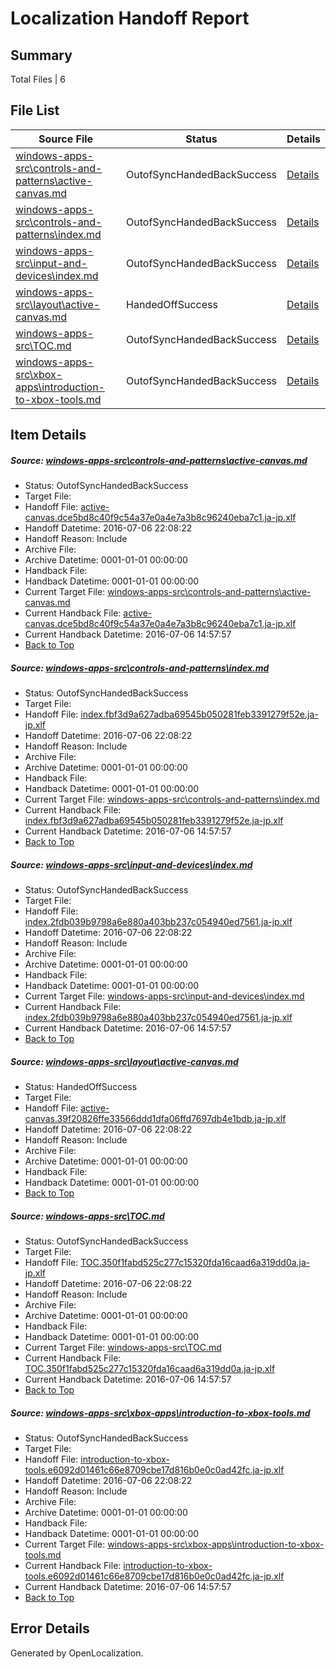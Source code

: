 # <a name='report-top'></a> Localization Handoff Report

## Summary
 Total Files | 6

## File List
 Source File | Status | Details 
 ----------- | ------ | ------- 
 [windows-apps-src\controls-and-patterns\active-canvas.md](https://github.com/Microsoft/windows-apps/blob/ef71196ba0aefd4428daae70c54bcc9cbeaa56a2/windows-apps-src/controls-and-patterns/active-canvas.md) | OutofSyncHandedBackSuccess | [Details](#22b195475c48f7447c4c08431472efa0ffd48e31502)
 [windows-apps-src\controls-and-patterns\index.md](https://github.com/Microsoft/windows-apps/blob/5101856290683bd54af664b55db3aac103ff8c49/windows-apps-src/controls-and-patterns/index.md) | OutofSyncHandedBackSuccess | [Details](#b9fa5d65872d0fa17ddee3ec08cbd7c905760d101903)
 [windows-apps-src\input-and-devices\index.md](https://github.com/Microsoft/windows-apps/blob/350de23331f7fe951304ba877c40e07feb424adc/windows-apps-src/input-and-devices/index.md) | OutofSyncHandedBackSuccess | [Details](#2d3f0588b56b26e125652c12eeca3028bfe6573e2982)
 [windows-apps-src\layout\active-canvas.md](https://github.com/Microsoft/windows-apps/blob/ef71196ba0aefd4428daae70c54bcc9cbeaa56a2/windows-apps-src/layout/active-canvas.md) | HandedOffSuccess | [Details](#ddb977999f4bdb24cef36c80659c78aba1ee5e983052)
 [windows-apps-src\TOC.md](https://github.com/Microsoft/windows-apps/blob/5b6de565b4e61a7bb03c6cf9bb4b7924d7c5ac09/windows-apps-src/TOC.md) | OutofSyncHandedBackSuccess | [Details](#d33932e0b4e591b8806b273fed8e989a5c2a27043896)
 [windows-apps-src\xbox-apps\introduction-to-xbox-tools.md](https://github.com/Microsoft/windows-apps/blob/02b73b4b102f11d18ba76f72cdddfbdd7793eb74/windows-apps-src/xbox-apps/introduction-to-xbox-tools.md) | OutofSyncHandedBackSuccess | [Details](#a85869bc3b05fd222209e04ca55033195cdedfbd4017)

## Item Details
##### <a name='22b195475c48f7447c4c08431472efa0ffd48e31502'></a> Source: [windows-apps-src\controls-and-patterns\active-canvas.md](https://github.com/Microsoft/windows-apps/blob/ef71196ba0aefd4428daae70c54bcc9cbeaa56a2/windows-apps-src/controls-and-patterns/active-canvas.md)
* Status: OutofSyncHandedBackSuccess
* Target File: 
* Handoff File: [active-canvas.dce5bd8c40f9c54a37e0a4e7a3b8c96240eba7c1.ja-jp.xlf](https://github.com/Microsoft/WDG.handoff/blob/f091f5d479f36d21e01e5840253ee4579eae34bf/ol-handoff/Microsoft/windows-apps.ja-jp/master/active-canvas.dce5bd8c40f9c54a37e0a4e7a3b8c96240eba7c1.ja-jp.xlf)
* Handoff Datetime: 2016-07-06 22:08:22
* Handoff Reason: Include
* Archive File: 
* Archive Datetime: 0001-01-01 00:00:00
* Handback File: 
* Handback Datetime: 0001-01-01 00:00:00
* Current Target File: [windows-apps-src\controls-and-patterns\active-canvas.md](https://github.com/Microsoft/windows-apps.ja-jp/blob/50184089ee68f46cd2f416adf3a3994777b91210/windows-apps-src/controls-and-patterns/active-canvas.md)
* Current Handback File: [active-canvas.dce5bd8c40f9c54a37e0a4e7a3b8c96240eba7c1.ja-jp.xlf](https://github.com/Microsoft/WDG.handback/blob/4b30c8e256811740592ee2bde985c1f06955abde/ol-handback/Microsoft/windows-apps.ja-jp/master/active-canvas.dce5bd8c40f9c54a37e0a4e7a3b8c96240eba7c1.ja-jp.xlf)
* Current Handback Datetime: 2016-07-06 14:57:57
* [Back to Top](#report-top)

##### <a name='b9fa5d65872d0fa17ddee3ec08cbd7c905760d101903'></a> Source: [windows-apps-src\controls-and-patterns\index.md](https://github.com/Microsoft/windows-apps/blob/5101856290683bd54af664b55db3aac103ff8c49/windows-apps-src/controls-and-patterns/index.md)
* Status: OutofSyncHandedBackSuccess
* Target File: 
* Handoff File: [index.fbf3d9a627adba69545b050281feb3391279f52e.ja-jp.xlf](https://github.com/Microsoft/WDG.handoff/blob/f091f5d479f36d21e01e5840253ee4579eae34bf/ol-handoff/Microsoft/windows-apps.ja-jp/master/index.fbf3d9a627adba69545b050281feb3391279f52e.ja-jp.xlf)
* Handoff Datetime: 2016-07-06 22:08:22
* Handoff Reason: Include
* Archive File: 
* Archive Datetime: 0001-01-01 00:00:00
* Handback File: 
* Handback Datetime: 0001-01-01 00:00:00
* Current Target File: [windows-apps-src\controls-and-patterns\index.md](https://github.com/Microsoft/windows-apps.ja-jp/blob/50184089ee68f46cd2f416adf3a3994777b91210/windows-apps-src/controls-and-patterns/index.md)
* Current Handback File: [index.fbf3d9a627adba69545b050281feb3391279f52e.ja-jp.xlf](https://github.com/Microsoft/WDG.handback/blob/4b30c8e256811740592ee2bde985c1f06955abde/ol-handback/Microsoft/windows-apps.ja-jp/master/index.fbf3d9a627adba69545b050281feb3391279f52e.ja-jp.xlf)
* Current Handback Datetime: 2016-07-06 14:57:57
* [Back to Top](#report-top)

##### <a name='2d3f0588b56b26e125652c12eeca3028bfe6573e2982'></a> Source: [windows-apps-src\input-and-devices\index.md](https://github.com/Microsoft/windows-apps/blob/350de23331f7fe951304ba877c40e07feb424adc/windows-apps-src/input-and-devices/index.md)
* Status: OutofSyncHandedBackSuccess
* Target File: 
* Handoff File: [index.2fdb039b9798a6e880a403bb237c054940ed7561.ja-jp.xlf](https://github.com/Microsoft/WDG.handoff/blob/f091f5d479f36d21e01e5840253ee4579eae34bf/ol-handoff/Microsoft/windows-apps.ja-jp/master/index.2fdb039b9798a6e880a403bb237c054940ed7561.ja-jp.xlf)
* Handoff Datetime: 2016-07-06 22:08:22
* Handoff Reason: Include
* Archive File: 
* Archive Datetime: 0001-01-01 00:00:00
* Handback File: 
* Handback Datetime: 0001-01-01 00:00:00
* Current Target File: [windows-apps-src\input-and-devices\index.md](https://github.com/Microsoft/windows-apps.ja-jp/blob/50184089ee68f46cd2f416adf3a3994777b91210/windows-apps-src/input-and-devices/index.md)
* Current Handback File: [index.2fdb039b9798a6e880a403bb237c054940ed7561.ja-jp.xlf](https://github.com/Microsoft/WDG.handback/blob/4b30c8e256811740592ee2bde985c1f06955abde/ol-handback/Microsoft/windows-apps.ja-jp/master/index.2fdb039b9798a6e880a403bb237c054940ed7561.ja-jp.xlf)
* Current Handback Datetime: 2016-07-06 14:57:57
* [Back to Top](#report-top)

##### <a name='ddb977999f4bdb24cef36c80659c78aba1ee5e983052'></a> Source: [windows-apps-src\layout\active-canvas.md](https://github.com/Microsoft/windows-apps/blob/ef71196ba0aefd4428daae70c54bcc9cbeaa56a2/windows-apps-src/layout/active-canvas.md)
* Status: HandedOffSuccess
* Target File: 
* Handoff File: [active-canvas.39f20826ffe33566ddd1dfa06ffd7697db4e1bdb.ja-jp.xlf](https://github.com/Microsoft/WDG.handoff/blob/f091f5d479f36d21e01e5840253ee4579eae34bf/ol-handoff/Microsoft/windows-apps.ja-jp/master/active-canvas.39f20826ffe33566ddd1dfa06ffd7697db4e1bdb.ja-jp.xlf)
* Handoff Datetime: 2016-07-06 22:08:22
* Handoff Reason: Include
* Archive File: 
* Archive Datetime: 0001-01-01 00:00:00
* Handback File: 
* Handback Datetime: 0001-01-01 00:00:00
* [Back to Top](#report-top)

##### <a name='d33932e0b4e591b8806b273fed8e989a5c2a27043896'></a> Source: [windows-apps-src\TOC.md](https://github.com/Microsoft/windows-apps/blob/5b6de565b4e61a7bb03c6cf9bb4b7924d7c5ac09/windows-apps-src/TOC.md)
* Status: OutofSyncHandedBackSuccess
* Target File: 
* Handoff File: [TOC.350f1fabd525c277c15320fda16caad6a319dd0a.ja-jp.xlf](https://github.com/Microsoft/WDG.handoff/blob/f091f5d479f36d21e01e5840253ee4579eae34bf/ol-handoff/Microsoft/windows-apps.ja-jp/master/TOC.350f1fabd525c277c15320fda16caad6a319dd0a.ja-jp.xlf)
* Handoff Datetime: 2016-07-06 22:08:22
* Handoff Reason: Include
* Archive File: 
* Archive Datetime: 0001-01-01 00:00:00
* Handback File: 
* Handback Datetime: 0001-01-01 00:00:00
* Current Target File: [windows-apps-src\TOC.md](https://github.com/Microsoft/windows-apps.ja-jp/blob/50184089ee68f46cd2f416adf3a3994777b91210/windows-apps-src/TOC.md)
* Current Handback File: [TOC.350f1fabd525c277c15320fda16caad6a319dd0a.ja-jp.xlf](https://github.com/Microsoft/WDG.handback/blob/4b30c8e256811740592ee2bde985c1f06955abde/ol-handback/Microsoft/windows-apps.ja-jp/master/TOC.350f1fabd525c277c15320fda16caad6a319dd0a.ja-jp.xlf)
* Current Handback Datetime: 2016-07-06 14:57:57
* [Back to Top](#report-top)

##### <a name='a85869bc3b05fd222209e04ca55033195cdedfbd4017'></a> Source: [windows-apps-src\xbox-apps\introduction-to-xbox-tools.md](https://github.com/Microsoft/windows-apps/blob/02b73b4b102f11d18ba76f72cdddfbdd7793eb74/windows-apps-src/xbox-apps/introduction-to-xbox-tools.md)
* Status: OutofSyncHandedBackSuccess
* Target File: 
* Handoff File: [introduction-to-xbox-tools.e6092d01461c66e8709cbe17d816b0e0c0ad42fc.ja-jp.xlf](https://github.com/Microsoft/WDG.handoff/blob/f091f5d479f36d21e01e5840253ee4579eae34bf/ol-handoff/Microsoft/windows-apps.ja-jp/master/introduction-to-xbox-tools.e6092d01461c66e8709cbe17d816b0e0c0ad42fc.ja-jp.xlf)
* Handoff Datetime: 2016-07-06 22:08:22
* Handoff Reason: Include
* Archive File: 
* Archive Datetime: 0001-01-01 00:00:00
* Handback File: 
* Handback Datetime: 0001-01-01 00:00:00
* Current Target File: [windows-apps-src\xbox-apps\introduction-to-xbox-tools.md](https://github.com/Microsoft/windows-apps.ja-jp/blob/50184089ee68f46cd2f416adf3a3994777b91210/windows-apps-src/xbox-apps/introduction-to-xbox-tools.md)
* Current Handback File: [introduction-to-xbox-tools.e6092d01461c66e8709cbe17d816b0e0c0ad42fc.ja-jp.xlf](https://github.com/Microsoft/WDG.handback/blob/4b30c8e256811740592ee2bde985c1f06955abde/ol-handback/Microsoft/windows-apps.ja-jp/master/introduction-to-xbox-tools.e6092d01461c66e8709cbe17d816b0e0c0ad42fc.ja-jp.xlf)
* Current Handback Datetime: 2016-07-06 14:57:57
* [Back to Top](#report-top)


## Error Details

Generated by OpenLocalization.
